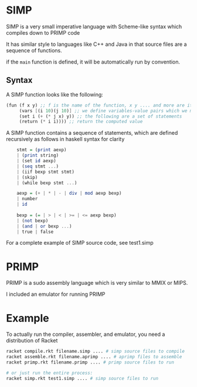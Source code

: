 # SIMP
SIMP is a very small imperative language with Scheme-like syntax which compiles down to PRIMP code

It has similar style to languages like C++ and Java in that source files are a sequence of functions.

if the `main` function is defined, it will be automatically run by convention.

## Syntax
A SIMP function looks like the following:

```scheme
(fun (f x y) ;; f is the name of the function, x y .... and more are its parameter list
     (vars [(i 10)(j 10)] ;; we define variables-value pairs which we may wish to use in the function
     (set i (+ (* j x) y)) ;; the following are a set of statements
     (return (* i i)))) ;; return the computed value
```

A SIMP function contains a sequence of statements, which are defined recursively as follows in haskell syntax for clarity

```haskell
    stmt = (print aexp)
    | (print string)
    | (set id aexp)
    | (seq stmt ...)
    | (iif bexp stmt stmt)
    | (skip)
    | (while bexp stmt ...)

    aexp = (+ | * | - | div | mod aexp bexp)
    | number
    | id
    
    bexp = (= | > | < | >= | <= aexp bexp)
    | (not bexp)
    | (and | or bexp ...)
    | true | false
```

For a complete example of SIMP source code, see test1.simp

# PRIMP

PRIMP is a sudo assembly language which is very similar to MMIX or MIPS.

I included an emulator for running PRIMP

# Example

To actually run the compiler, assembler, and emulator, you need a distribution of Racket

```bash
racket compile.rkt filename.simp .... # simp source files to compile
racket assemble.rkt filename.aprimp .... # aprimp files to assemble
racket primp.rkt filename.primp .... # primp source files to run

# or just run the entire process:
racket simp.rkt test1.simp .... # simp source files to run
```

